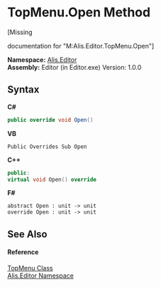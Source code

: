 # TopMenu.Open Method 
 

\[Missing <summary> documentation for "M:Alis.Editor.TopMenu.Open"\]

**Namespace:**&nbsp;<a href="b150ade4-39de-a232-5f06-d3cdc1b2c538">Alis.Editor</a><br />**Assembly:**&nbsp;Editor (in Editor.exe) Version: 1.0.0

## Syntax

**C#**<br />
``` C#
public override void Open()
```

**VB**<br />
``` VB
Public Overrides Sub Open
```

**C++**<br />
``` C++
public:
virtual void Open() override
```

**F#**<br />
``` F#
abstract Open : unit -> unit 
override Open : unit -> unit 
```


## See Also


#### Reference
<a href="8a7f9db9-e927-23b9-8d66-0339524a5df7">TopMenu Class</a><br /><a href="b150ade4-39de-a232-5f06-d3cdc1b2c538">Alis.Editor Namespace</a><br />